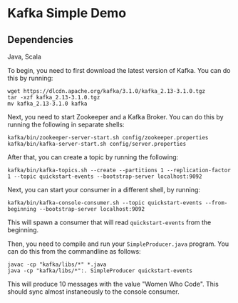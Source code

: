 # Kafka Simple Demo

## Dependencies
Java, Scala

To begin, you need to first download the latest version of Kafka. You can do this by running:

```
wget https://dlcdn.apache.org/kafka/3.1.0/kafka_2.13-3.1.0.tgz
tar -xzf kafka_2.13-3.1.0.tgz
mv kafka_2.13-3.1.0 kafka
```

Next, you need to start Zookeeper and a Kafka Broker. You can do this by running the following in separate shells:

```
kafka/bin/zookeeper-server-start.sh config/zookeeper.properties
kafka/bin/kafka-server-start.sh config/server.properties
```

After that, you can create a topic by running the following:

```
kafka/bin/kafka-topics.sh --create --partitions 1 --replication-factor 1 --topic quickstart-events --bootstrap-server localhost:9092
```

Next, you can start your consumer in a different shell, by running:

```
kafka/bin/kafka-console-consumer.sh --topic quickstart-events --from-beginning --bootstrap-server localhost:9092
```

This will spawn a consumer that will read `quickstart-events` from the beginning.

Then, you need to compile and run your `SimpleProducer.java` program. You can do this from the commandline as follows:
```
javac -cp "kafka/libs/*" *.java
java -cp "kafka/libs/*":. SimpleProducer quickstart-events
```

This will produce 10 messages with the value "Women Who Code". This should sync almost instaneously to the console consumer.
